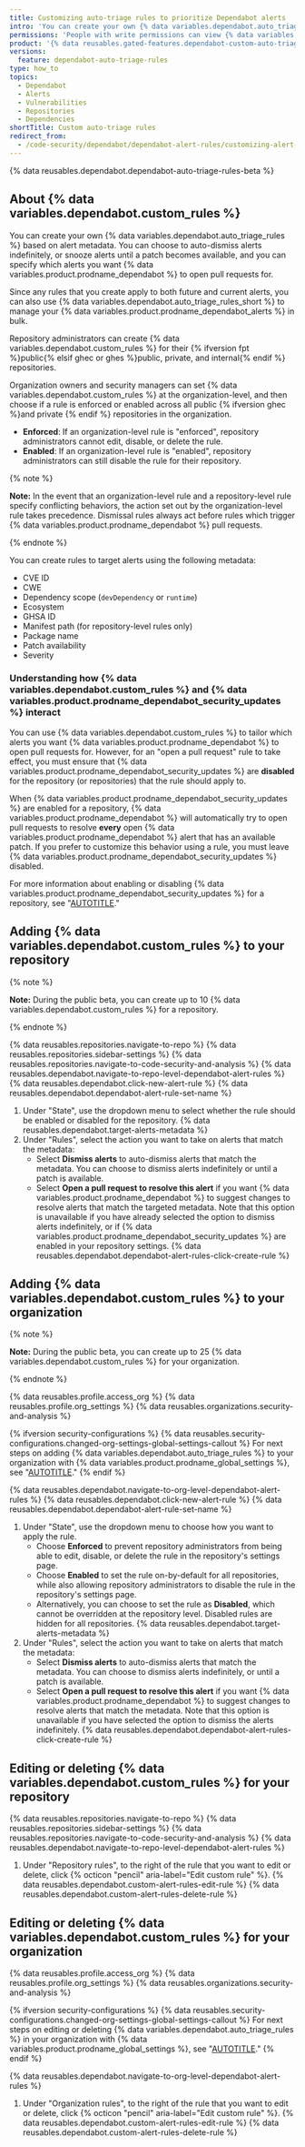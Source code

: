 ```yaml
---
title: Customizing auto-triage rules to prioritize Dependabot alerts
intro: 'You can create your own {% data variables.dependabot.auto_triage_rules_short %} to control which alerts are dismissed or snoozed, and which alerts you want {% data variables.product.prodname_dependabot %} to open pull requests for.'
permissions: 'People with write permissions can view {% data variables.dependabot.auto_triage_rules %} for the repository. People with admin permissions to a repository can enable or disable {% data variables.dependabot.auto_triage_rules_short %} for the repository, as well as create {% data variables.dependabot.custom_rules %}. Additionally, organization owners and security managers can set {% data variables.dependabot.auto_triage_rules_short %} at the organization-level and optionally choose to enforce rules for repositories in the organization.'
product: '{% data reusables.gated-features.dependabot-custom-auto-triage-rules %}'
versions:
  feature: dependabot-auto-triage-rules
type: how_to
topics:
  - Dependabot
  - Alerts
  - Vulnerabilities
  - Repositories
  - Dependencies
shortTitle: Custom auto-triage rules
redirect_from:
  - /code-security/dependabot/dependabot-alert-rules/customizing-alert-rules-to-prioritize-dependabot-alerts
---
```


{% data reusables.dependabot.dependabot-auto-triage-rules-beta %}

## About {% data variables.dependabot.custom_rules %}

You can create your own {% data variables.dependabot.auto_triage_rules %} based on alert metadata. You can choose to auto-dismiss alerts indefinitely, or snooze alerts until a patch becomes available, and you can specify which alerts you want {% data variables.product.prodname_dependabot %} to open pull requests for.

Since any rules that you create apply to both future and current alerts, you can also use {% data variables.dependabot.auto_triage_rules_short %} to manage your {% data variables.product.prodname_dependabot_alerts %} in bulk.

Repository administrators can create {% data variables.dependabot.custom_rules %} for their {% ifversion fpt %}public{% elsif ghec or ghes %}public, private, and internal{% endif %} repositories.

Organization owners and security managers can set {% data variables.dependabot.custom_rules %} at the organization-level, and then choose if a rule is enforced or enabled across all public {% ifversion ghec %}and private {% endif %} repositories in the organization.

   * **Enforced**: If an organization-level rule is "enforced", repository administrators cannot edit, disable, or delete the rule.
   * **Enabled**: If an organization-level rule is "enabled", repository administrators can still disable the rule for their repository.

{% note %}

**Note:** In the event that an organization-level rule and a repository-level rule specify conflicting behaviors, the action set out by the organization-level rule takes precedence. Dismissal rules always act before rules which trigger {% data variables.product.prodname_dependabot %} pull requests.

{% endnote %}

You can create rules to target alerts using the following metadata:

* CVE ID
* CWE
* Dependency scope (`devDependency` or `runtime`)
* Ecosystem
* GHSA ID
* Manifest path (for repository-level rules only)
* Package name
* Patch availability
* Severity

### Understanding how {% data variables.dependabot.custom_rules %} and {% data variables.product.prodname_dependabot_security_updates %} interact

You can use {% data variables.dependabot.custom_rules %} to tailor which alerts you want {% data variables.product.prodname_dependabot %} to open pull requests for. However, for an "open a pull request" rule to take effect, you must ensure that {% data variables.product.prodname_dependabot_security_updates %} are **disabled** for the repository (or repositories) that the rule should apply to.

When {% data variables.product.prodname_dependabot_security_updates %} are enabled for a repository, {% data variables.product.prodname_dependabot %} will automatically try to open pull requests to resolve **every** open {% data variables.product.prodname_dependabot %} alert that has an available patch. If you prefer to customize this behavior using a rule, you must leave {% data variables.product.prodname_dependabot_security_updates %} disabled.

For more information about enabling or disabling {% data variables.product.prodname_dependabot_security_updates %} for a repository, see "[AUTOTITLE](/code-security/dependabot/dependabot-security-updates/configuring-dependabot-security-updates#managing-dependabot-security-updates-for-your-repositories)."

## Adding {% data variables.dependabot.custom_rules %} to your repository

{% note %}

**Note:** During the public beta, you can create up to 10 {% data variables.dependabot.custom_rules %} for a repository.

{% endnote %}

{% data reusables.repositories.navigate-to-repo %}
{% data reusables.repositories.sidebar-settings %}
{% data reusables.repositories.navigate-to-code-security-and-analysis %}
{% data reusables.dependabot.navigate-to-repo-level-dependabot-alert-rules %}
{% data reusables.dependabot.click-new-alert-rule %}
{% data reusables.dependabot.dependabot-alert-rule-set-name %}
1. Under "State", use the dropdown menu to select whether the rule should be enabled or disabled for the repository.
{% data reusables.dependabot.target-alerts-metadata %}
1. Under "Rules", select the action you want to take on alerts that match the metadata:
   * Select **Dismiss alerts** to auto-dismiss alerts that match the metadata. You can choose to dismiss alerts indefinitely or until a patch is available.
   * Select **Open a pull request to resolve this alert** if you want {% data variables.product.prodname_dependabot %} to suggest changes to resolve alerts that match the targeted metadata. Note that this option is unavailable if you have already selected the option to dismiss alerts indefinitely, or if {% data variables.product.prodname_dependabot_security_updates %} are enabled in your repository settings.
{% data reusables.dependabot.dependabot-alert-rules-click-create-rule %}

## Adding {% data variables.dependabot.custom_rules %} to your organization

{% note %}

**Note:** During the public beta, you can create up to 25 {% data variables.dependabot.custom_rules %} for your organization.

{% endnote %}

{% data reusables.profile.access_org %}
{% data reusables.profile.org_settings %}
{% data reusables.organizations.security-and-analysis %}

{% ifversion security-configurations %}
    {% data reusables.security-configurations.changed-org-settings-global-settings-callout %} For next steps on adding {% data variables.dependabot.auto_triage_rules %} to your organization with {% data variables.product.prodname_global_settings %}, see "[AUTOTITLE](/code-security/securing-your-organization/enabling-security-features-in-your-organization/configuring-global-security-settings-for-your-organization#creating-and-managing-dependabot-auto-triage-rules)."
{% endif %}

{% data reusables.dependabot.navigate-to-org-level-dependabot-alert-rules %}
{% data reusables.dependabot.click-new-alert-rule %}
{% data reusables.dependabot.dependabot-alert-rule-set-name %}
1. Under "State", use the dropdown menu to choose how you want to apply the rule.
   * Choose **Enforced** to prevent repository administrators from being able to edit, disable, or delete the rule in the repository's settings page.
   * Choose **Enabled** to set the rule on-by-default for all repositories, while also allowing repository administrators to disable the rule in the repository's settings page.
   * Alternatively, you can choose to set the rule as **Disabled**, which cannot be overridden at the repository level. Disabled rules are hidden for all repositories.
{% data reusables.dependabot.target-alerts-metadata %}
1. Under "Rules", select the action you want to take on alerts that match the metadata:
   * Select **Dismiss alerts** to auto-dismiss alerts that match the metadata. You can choose to dismiss alerts indefinitely, or until a patch is available.
   * Select **Open a pull request to resolve this alert** if you want {% data variables.product.prodname_dependabot %} to suggest changes to resolve alerts that match the metadata. Note that this option is unavailable if you have selected the option to dismiss the alerts indefinitely.
{% data reusables.dependabot.dependabot-alert-rules-click-create-rule %}

## Editing or deleting {% data variables.dependabot.custom_rules %} for your repository

{% data reusables.repositories.navigate-to-repo %}
{% data reusables.repositories.sidebar-settings %}
{% data reusables.repositories.navigate-to-code-security-and-analysis %}
{% data reusables.dependabot.navigate-to-repo-level-dependabot-alert-rules %}
1. Under "Repository rules", to the right of the rule that you want to edit or delete, click {% octicon "pencil" aria-label="Edit custom rule" %}.
{% data reusables.dependabot.custom-alert-rules-edit-rule %}
{% data reusables.dependabot.custom-alert-rules-delete-rule %}

## Editing or deleting {% data variables.dependabot.custom_rules %} for your organization

{% data reusables.profile.access_org %}
{% data reusables.profile.org_settings %}
{% data reusables.organizations.security-and-analysis %}

{% ifversion security-configurations %}
    {% data reusables.security-configurations.changed-org-settings-global-settings-callout %} For next steps on editing or deleting {% data variables.dependabot.auto_triage_rules %} in your organization with {% data variables.product.prodname_global_settings %}, see "[AUTOTITLE](/code-security/securing-your-organization/enabling-security-features-in-your-organization/configuring-global-security-settings-for-your-organization#creating-and-managing-dependabot-auto-triage-rules)."
{% endif %}

{% data reusables.dependabot.navigate-to-org-level-dependabot-alert-rules %}
1. Under "Organization rules", to the right of the rule that you want to edit or delete, click {% octicon "pencil" aria-label="Edit custom rule" %}.
{% data reusables.dependabot.custom-alert-rules-edit-rule %}
{% data reusables.dependabot.custom-alert-rules-delete-rule %}
